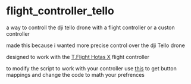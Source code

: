# flight_controller_tello
a way to controll the dji tello drone with a flight controller or a custon controller

made this because i wanted more precise control over the dji Tello drone

designed to work with the <a href="https://www.amazon.com/Thrustmaster-T-Flight-Hotas-Flight-Stick-PC/dp/B001CXYMFS">T.Flight Hotas X</a> flight controller

to modify the script to work with your controller use <a href="https://gamepad-tester.com/">this</a> to get button mappings and change the code to math your prefrences


